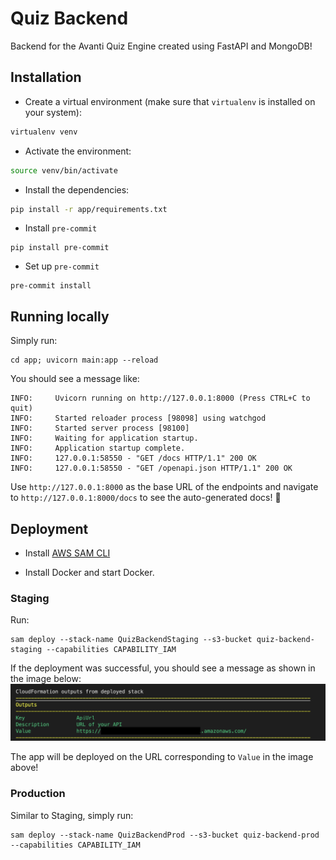 # Quiz Backend

Backend for the Avanti Quiz Engine created using FastAPI and MongoDB!

## Installation

- Create a virtual environment (make sure that `virtualenv` is installed on your system):

```bash
virtualenv venv
```

- Activate the environment:

```bash
source venv/bin/activate
```

- Install the dependencies:

```bash
pip install -r app/requirements.txt
```

- Install `pre-commit`

```
pip install pre-commit
```

- Set up `pre-commit`

```
pre-commit install
```

## Running locally

Simply run:

```
cd app; uvicorn main:app --reload
```

You should see a message like:

```
INFO:     Uvicorn running on http://127.0.0.1:8000 (Press CTRL+C to quit)
INFO:     Started reloader process [98098] using watchgod
INFO:     Started server process [98100]
INFO:     Waiting for application startup.
INFO:     Application startup complete.
INFO:     127.0.0.1:58550 - "GET /docs HTTP/1.1" 200 OK
INFO:     127.0.0.1:58550 - "GET /openapi.json HTTP/1.1" 200 OK
```

Use `http://127.0.0.1:8000` as the base URL of the endpoints and navigate to `http://127.0.0.1:8000/docs` to see the auto-generated docs! :dancer:

## Deployment

- Install [AWS SAM CLI](https://docs.aws.amazon.com/serverless-application-model/latest/developerguide/serverless-sam-cli-install.html)

- Install Docker and start Docker.

### Staging

Run:

```
sam deploy --stack-name QuizBackendStaging --s3-bucket quiz-backend-staging --capabilities CAPABILITY_IAM
```

If the deployment was successful, you should see a message as shown in the image below:
![deployment successful](images/deployment-succeeded.png)

The app will be deployed on the URL corresponding to `Value` in the image above!

### Production

Similar to Staging, simply run:

```
sam deploy --stack-name QuizBackendProd --s3-bucket quiz-backend-prod --capabilities CAPABILITY_IAM
```
